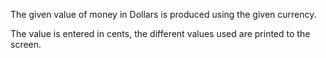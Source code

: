The given value of money in Dollars is produced using the given currency.

The value is entered in cents, the different values used are printed to
the screen.